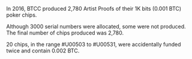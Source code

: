 In 2016, BTCC produced 2,780 Artist Proofs of their 1K bits (0.001 BTC) poker chips.

Although 3000 serial numbers were allocated, some were not produced. The final number of chips produced was 2,780.

20 chips, in the range #U00503 to #U00531, were accidentally funded twice and contain 0.002 BTC.
